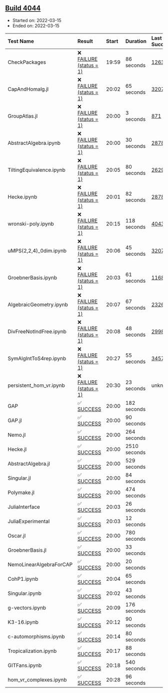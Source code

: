 ## [Build 4044](https://oscarci.mathematik.uni-kl.de/job/oscar-stable/4044/)

* Started on: 2022-03-15
* Ended on: 2022-03-15

| Test Name    | Result | Start | Duration | Last Success | First Failure |
|:-------------|:-------|:------|:---------|:-------------|:--------------|
| CheckPackages | ❌ [FAILURE (status = 1)](https://oscarci.mathematik.uni-kl.de/job/oscar-stable/4044/artifact/logs/build-4044/CheckPackages.log) | 19:59 | 86 seconds | [1263](https://oscarci.mathematik.uni-kl.de/job/oscar-stable/1263/) | [1264](https://oscarci.mathematik.uni-kl.de/job/oscar-stable/1264/) |
| CapAndHomalg.jl | ❌ [FAILURE (status = 1)](https://oscarci.mathematik.uni-kl.de/job/oscar-stable/4044/artifact/logs/build-4044/CapAndHomalg.jl.log) | 20:02 | 65 seconds | [3207](https://oscarci.mathematik.uni-kl.de/job/oscar-stable/3207/) | [3208](https://oscarci.mathematik.uni-kl.de/job/oscar-stable/3208/) |
| GroupAtlas.jl | ❌ [FAILURE (status = 1)](https://oscarci.mathematik.uni-kl.de/job/oscar-stable/4044/artifact/logs/build-4044/GroupAtlas.jl.log) | 20:00 | 3 seconds | [871](https://oscarci.mathematik.uni-kl.de/job/oscar-stable/871/) | [872](https://oscarci.mathematik.uni-kl.de/job/oscar-stable/872/) |
| AbstractAlgebra.ipynb | ❌ [FAILURE (status = 1)](https://oscarci.mathematik.uni-kl.de/job/oscar-stable/4044/artifact/logs/build-4044/AbstractAlgebra.ipynb.log) | 20:00 | 30 seconds | [2878](https://oscarci.mathematik.uni-kl.de/job/oscar-stable/2878/) | [2879](https://oscarci.mathematik.uni-kl.de/job/oscar-stable/2879/) |
| TiltingEquivalence.ipynb | ❌ [FAILURE (status = 1)](https://oscarci.mathematik.uni-kl.de/job/oscar-stable/4044/artifact/logs/build-4044/TiltingEquivalence.ipynb.log) | 20:05 | 80 seconds | [2629](https://oscarci.mathematik.uni-kl.de/job/oscar-stable/2629/) | [2630](https://oscarci.mathematik.uni-kl.de/job/oscar-stable/2630/) |
| Hecke.ipynb | ❌ [FAILURE (status = 1)](https://oscarci.mathematik.uni-kl.de/job/oscar-stable/4044/artifact/logs/build-4044/Hecke.ipynb.log) | 20:01 | 82 seconds | [2878](https://oscarci.mathematik.uni-kl.de/job/oscar-stable/2878/) | [2879](https://oscarci.mathematik.uni-kl.de/job/oscar-stable/2879/) |
| wronski-poly.ipynb | ❌ [FAILURE (status = 1)](https://oscarci.mathematik.uni-kl.de/job/oscar-stable/4044/artifact/logs/build-4044/wronski-poly.ipynb.log) | 20:15 | 118 seconds | [4043](https://oscarci.mathematik.uni-kl.de/job/oscar-stable/4043/) | [4044](https://oscarci.mathematik.uni-kl.de/job/oscar-stable/4044/) |
| uMPS(2,2,4)_0dim.ipynb | ❌ [FAILURE (status = 1)](https://oscarci.mathematik.uni-kl.de/job/oscar-stable/4044/artifact/logs/build-4044/uMPS-2-2-4-_0dim.ipynb.log) | 20:06 | 45 seconds | [3207](https://oscarci.mathematik.uni-kl.de/job/oscar-stable/3207/) | [3208](https://oscarci.mathematik.uni-kl.de/job/oscar-stable/3208/) |
| GroebnerBasis.ipynb | ❌ [FAILURE (status = 1)](https://oscarci.mathematik.uni-kl.de/job/oscar-stable/4044/artifact/logs/build-4044/GroebnerBasis.ipynb.log) | 20:03 | 61 seconds | [1168](https://oscarci.mathematik.uni-kl.de/job/oscar-stable/1168/) | [1169](https://oscarci.mathematik.uni-kl.de/job/oscar-stable/1169/) |
| AlgebraicGeometry.ipynb | ❌ [FAILURE (status = 1)](https://oscarci.mathematik.uni-kl.de/job/oscar-stable/4044/artifact/logs/build-4044/AlgebraicGeometry.ipynb.log) | 20:07 | 67 seconds | [2326](https://oscarci.mathematik.uni-kl.de/job/oscar-stable/2326/) | [2327](https://oscarci.mathematik.uni-kl.de/job/oscar-stable/2327/) |
| DivFreeNotIndFree.ipynb | ❌ [FAILURE (status = 1)](https://oscarci.mathematik.uni-kl.de/job/oscar-stable/4044/artifact/logs/build-4044/DivFreeNotIndFree.ipynb.log) | 20:08 | 48 seconds | [2998](https://oscarci.mathematik.uni-kl.de/job/oscar-stable/2998/) | [2999](https://oscarci.mathematik.uni-kl.de/job/oscar-stable/2999/) |
| SymAlgIntToS4rep.ipynb | ❌ [FAILURE (status = 1)](https://oscarci.mathematik.uni-kl.de/job/oscar-stable/4044/artifact/logs/build-4044/SymAlgIntToS4rep.ipynb.log) | 20:27 | 55 seconds | [3457](https://oscarci.mathematik.uni-kl.de/job/oscar-stable/3457/) | [3458](https://oscarci.mathematik.uni-kl.de/job/oscar-stable/3458/) |
| persistent_hom_vr.ipynb | ❌ [FAILURE (status = 1)](https://oscarci.mathematik.uni-kl.de/job/oscar-stable/4044/artifact/logs/build-4044/persistent_hom_vr.ipynb.log) | 20:30 | 23 seconds | unknown | unknown |
| GAP | ✅ [SUCCESS](https://oscarci.mathematik.uni-kl.de/job/oscar-stable/4044/artifact/logs/build-4044/GAP.log) | 20:00 | 182 seconds |  |  |
| GAP.jl | ✅ [SUCCESS](https://oscarci.mathematik.uni-kl.de/job/oscar-stable/4044/artifact/logs/build-4044/GAP.jl.log) | 20:00 | 90 seconds |  |  |
| Nemo.jl | ✅ [SUCCESS](https://oscarci.mathematik.uni-kl.de/job/oscar-stable/4044/artifact/logs/build-4044/Nemo.jl.log) | 20:00 | 264 seconds |  |  |
| Hecke.jl | ✅ [SUCCESS](https://oscarci.mathematik.uni-kl.de/job/oscar-stable/4044/artifact/logs/build-4044/Hecke.jl.log) | 20:00 | 2510 seconds |  |  |
| AbstractAlgebra.jl | ✅ [SUCCESS](https://oscarci.mathematik.uni-kl.de/job/oscar-stable/4044/artifact/logs/build-4044/AbstractAlgebra.jl.log) | 20:00 | 529 seconds |  |  |
| Singular.jl | ✅ [SUCCESS](https://oscarci.mathematik.uni-kl.de/job/oscar-stable/4044/artifact/logs/build-4044/Singular.jl.log) | 20:00 | 84 seconds |  |  |
| Polymake.jl | ✅ [SUCCESS](https://oscarci.mathematik.uni-kl.de/job/oscar-stable/4044/artifact/logs/build-4044/Polymake.jl.log) | 20:00 | 474 seconds |  |  |
| JuliaInterface | ✅ [SUCCESS](https://oscarci.mathematik.uni-kl.de/job/oscar-stable/4044/artifact/logs/build-4044/JuliaInterface.log) | 20:03 | 26 seconds |  |  |
| JuliaExperimental | ✅ [SUCCESS](https://oscarci.mathematik.uni-kl.de/job/oscar-stable/4044/artifact/logs/build-4044/JuliaExperimental.log) | 20:03 | 12 seconds |  |  |
| Oscar.jl | ✅ [SUCCESS](https://oscarci.mathematik.uni-kl.de/job/oscar-stable/4044/artifact/logs/build-4044/Oscar.jl.log) | 20:00 | 780 seconds |  |  |
| GroebnerBasis.jl | ✅ [SUCCESS](https://oscarci.mathematik.uni-kl.de/job/oscar-stable/4044/artifact/logs/build-4044/GroebnerBasis.jl.log) | 20:00 | 33 seconds |  |  |
| NemoLinearAlgebraForCAP | ✅ [SUCCESS](https://oscarci.mathematik.uni-kl.de/job/oscar-stable/4044/artifact/logs/build-4044/NemoLinearAlgebraForCAP.log) | 20:00 | 20 seconds |  |  |
| CohP1.ipynb | ✅ [SUCCESS](https://oscarci.mathematik.uni-kl.de/job/oscar-stable/4044/artifact/logs/build-4044/CohP1.ipynb.log) | 20:04 | 65 seconds |  |  |
| Singular.ipynb | ✅ [SUCCESS](https://oscarci.mathematik.uni-kl.de/job/oscar-stable/4044/artifact/logs/build-4044/Singular.ipynb.log) | 20:02 | 43 seconds |  |  |
| g-vectors.ipynb | ✅ [SUCCESS](https://oscarci.mathematik.uni-kl.de/job/oscar-stable/4044/artifact/logs/build-4044/g-vectors.ipynb.log) | 20:09 | 176 seconds |  |  |
| K3-16.ipynb | ✅ [SUCCESS](https://oscarci.mathematik.uni-kl.de/job/oscar-stable/4044/artifact/logs/build-4044/K3-16.ipynb.log) | 20:12 | 90 seconds |  |  |
| c-automorphisms.ipynb | ✅ [SUCCESS](https://oscarci.mathematik.uni-kl.de/job/oscar-stable/4044/artifact/logs/build-4044/c-automorphisms.ipynb.log) | 20:14 | 80 seconds |  |  |
| Tropicalization.ipynb | ✅ [SUCCESS](https://oscarci.mathematik.uni-kl.de/job/oscar-stable/4044/artifact/logs/build-4044/Tropicalization.ipynb.log) | 20:17 | 88 seconds |  |  |
| GITFans.ipynb | ✅ [SUCCESS](https://oscarci.mathematik.uni-kl.de/job/oscar-stable/4044/artifact/logs/build-4044/GITFans.ipynb.log) | 20:18 | 540 seconds |  |  |
| hom_vr_complexes.ipynb | ✅ [SUCCESS](https://oscarci.mathematik.uni-kl.de/job/oscar-stable/4044/artifact/logs/build-4044/hom_vr_complexes.ipynb.log) | 20:28 | 96 seconds |  |  |
